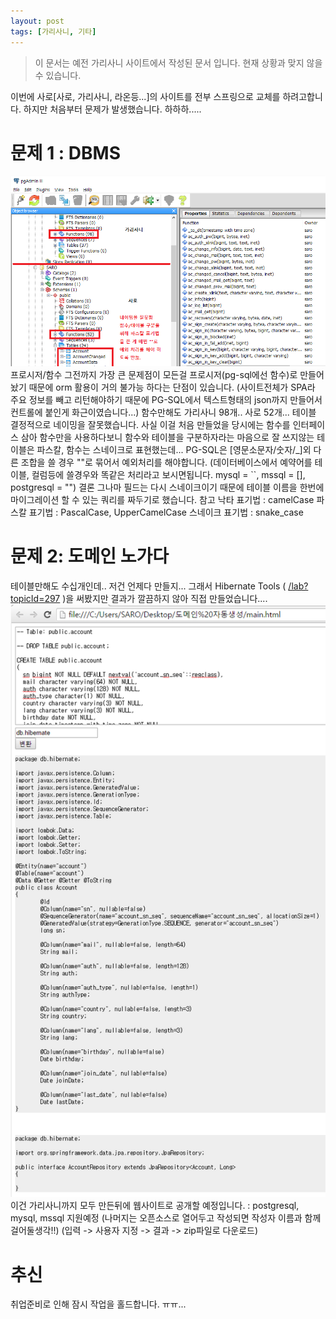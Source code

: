```yaml
---
layout: post
tags: [가리사니, 기타]
---
```


> 이 문서는 예전 가리사니 사이트에서 작성된 문서 입니다.
현재 상황과 맞지 않을 수 있습니다.


이번에 사로[사로, 가리사니, 라온등...]의 사이트를 전부 스프링으로 교체를 하려고합니다.
하지만 처음부터 문제가 발생했습니다. 하하하.....


# 문제 1 : DBMS
![](/file/old/158.png)
프로시저/함수
그전까지 가장 큰 문제점이 모든걸 프로시저(pg-sql에선 함수)로 만들어놨기 때문에 orm 활용이 거의 불가능 하다는 단점이 있습니다.
(사이트전체가 SPA라 주요 정보를 빼고 리턴해야하기 때문에 PG-SQL에서 텍스트형태의 json까지 만들어서 컨트롤에 붙인게 화근이였습니다...)
함수만해도 가리사니 98개.. 사로 52개...
테이블
결정적으로 네이밍을 잘못했습니다.
사실 이걸 처음 만들었을 당시에는 함수를 인터페이스 삼아 함수만을 사용하다보니 함수와 테이블을 구분하자라는 마음으로 잘 쓰지않는 테이블은 파스칼, 함수는 스네이크로 표현했는데...
PG-SQL은 [영문소문자/숫자/_]외 다른 조합을 쓸 경우 ""로 묶어서 예외처리를 해야합니다.
(데이터베이스에서 예약어를 테이블, 컬럼등에 쓸경우와 똑같은 처리라고 보시면됩니다. mysql = ``, mssql = [], postgresql = "")
결론
그나마 필드는 다시 스네이크이기 때문에 테이블 이름을 한번에 마이그레이션 할 수 있는 쿼리를 짜두기로 했습니다.
참고
낙타 표기법 : camelCase
파스칼 표기법 : PascalCase, UpperCamelCase
스네이크 표기법 : snake_case


# 문제 2: 도메인 노가다
테이블만해도 수십개인데.. 저건 언제다 만들지...
그래서 Hibernate Tools ( [/lab?topicId=297](/lab?topicId=297) )을 써봤지만 결과가 깔끔하지 않아 직접 만들었습니다....
![](/file/old/159.png)
이건 가리사니까지 모두 만든뒤에 웹사이트로 공개할 예정입니다.
: postgresql, mysql, mssql 지원예정 (나머지는 오픈소스로 열어두고 작성되면 작성자 이름과 함께 걸어둘생각!!)
(입력 -> 사용자 지정 -> 결과 -> zip파일로 다운로드)


# 추신
취업준비로 인해 잠시 작업을 홀드합니다. ㅠㅠ...